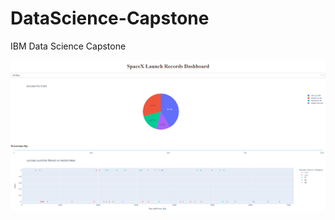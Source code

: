 # DataScience-Capstone
IBM Data Science Capstone

![alt text](https://github.com/DoboszA/DataScience-Capstone/blob/main/dashboard-1.png)
